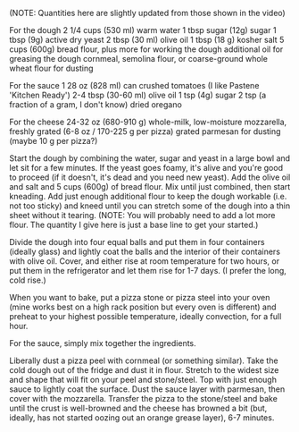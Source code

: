 (NOTE: Quantities here are slightly updated from those shown in the video)

For the dough
2 1/4 cups (530 ml) warm water
1 tbsp sugar (12g) sugar
1 tbsp (9g) active dry yeast
2 tbsp (30 ml) olive oil
1 tbsp (18 g) kosher salt
5 cups (600g) bread flour, plus more for working the dough
additional oil for greasing the dough
cornmeal, semolina flour, or coarse-ground whole wheat flour for dusting

For the sauce
1 28 oz (828 ml) can crushed tomatoes (I like Pastene 'Kitchen Ready')
2-4 tbsp (30-60 ml) olive oil
1 tsp (4g) sugar
2 tsp (a fraction of a gram, I don't know) dried oregano

For the cheese
24-32 oz (680-910 g) whole-milk, low-moisture mozzarella, freshly grated (6-8 oz / 170-225 g per pizza)
grated parmesan for dusting (maybe 10 g per pizza?)

Start the dough by combining the water, sugar and yeast in a large bowl and let sit for a few minutes. If the yeast goes foamy, it's alive and you're good to proceed (if it doesn't, it's dead and you need new yeast). Add the olive oil and salt and 5 cups (600g) of bread flour. Mix until just combined, then start kneading. Add just enough additional flour to keep the dough workable (i.e. not too sticky) and kneed until you can stretch some of the dough into a thin sheet without it tearing. (NOTE: You will probably need to add a lot more flour. The quantity I give here is just a base line to get your started.)

Divide the dough into four equal balls and put them in four containers (ideally glass) and lightly coat the balls and the interior of their containers with olive oil. Cover, and either rise at room temperature for two hours, or put them in the refrigerator and let them rise for 1-7 days. (I prefer the long, cold rise.)

When you want to bake, put a pizza stone or pizza steel into your oven (mine works best on a high rack position but every oven is different) and preheat to your highest possible temperature, ideally convection, for a full hour.

For the sauce, simply mix together the ingredients.

Liberally dust a pizza peel with cornmeal (or something similar). Take the cold dough out of the fridge and dust it in flour. Stretch to the widest size and shape that will fit on your peel and stone/steel. Top with just enough sauce to lightly coat the surface. Dust the sauce layer with parmesan, then cover with the mozzarella. Transfer the pizza to the stone/steel and bake until the crust is well-browned and the cheese has browned a bit (but, ideally, has not started oozing out an orange grease layer), 6-7 minutes.